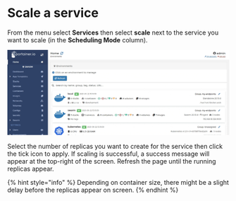 # Scale a service

From the menu select **Services** then select **scale** next to the service you want to scale \(in the **Scheduling Mode** column\).

![](../../../.gitbook/assets/2.9-services-scale-1.gif)

Select the number of replicas you want to create for the service then click the tick icon to apply. If scaling is successful, a success message will appear at the top-right of the screen. Refresh the page until the running replicas appear.

{% hint style="info" %}
Depending on container size, there might be a slight delay before the replicas appear on screen.
{% endhint %}

